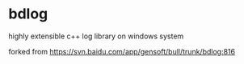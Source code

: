 bdlog
=====

highly extensible c++ log library on windows system

forked from https://svn.baidu.com/app/gensoft/bull/trunk/bdlog:816

